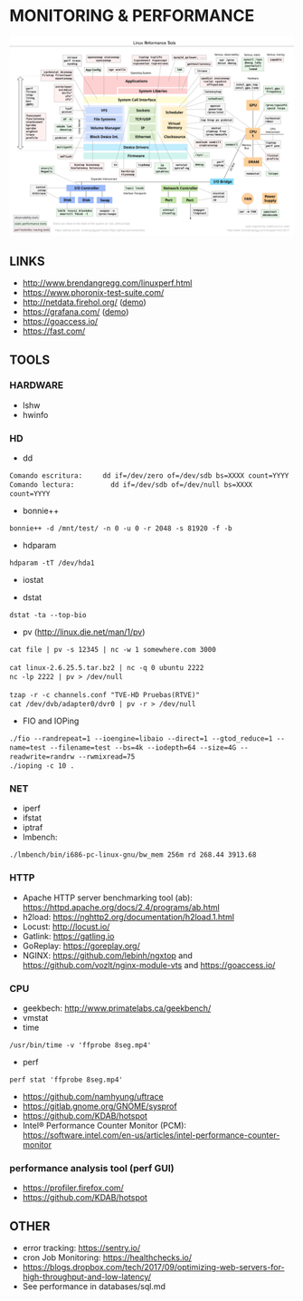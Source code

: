 MONITORING & PERFORMANCE
===========

![linux observability tools](imgs/linux_perf_tools_full.svg)


LINKS
-----

 * http://www.brendangregg.com/linuxperf.html
 * https://www.phoronix-test-suite.com/
 * http://netdata.firehol.org/ ([demo](https://london.my-netdata.io/default.html))
 * https://grafana.com/ ([demo](https://play.grafana.org))
 * https://goaccess.io/
 * https://fast.com/


TOOLS
-----

### HARDWARE

* lshw
* hwinfo


### HD

* dd
```
Comando escritura:     dd if=/dev/zero of=/dev/sdb bs=XXXX count=YYYY
Comando lectura:         dd if=/dev/sdb of=/dev/null bs=XXXX count=YYYY
```

* bonnie++
```
bonnie++ -d /mnt/test/ -n 0 -u 0 -r 2048 -s 81920 -f -b
```

* hdparam
```
hdparam -tT /dev/hda1
```

* iostat

* dstat
```
dstat -ta --top-bio
```

* pv (http://linux.die.net/man/1/pv)
```
cat file | pv -s 12345 | nc -w 1 somewhere.com 3000

cat linux-2.6.25.5.tar.bz2 | nc -q 0 ubuntu 2222
nc -lp 2222 | pv > /dev/null

tzap -r -c channels.conf "TVE-HD Pruebas(RTVE)"
cat /dev/dvb/adapter0/dvr0 | pv -r > /dev/null
```

* FIO and IOPing
```
./fio --randrepeat=1 --ioengine=libaio --direct=1 --gtod_reduce=1 --name=test --filename=test --bs=4k --iodepth=64 --size=4G --readwrite=randrw --rwmixread=75
./ioping -c 10 .

```

### NET

* iperf
* ifstat
* iptraf
* lmbench:
```
./lmbench/bin/i686-pc-linux-gnu/bw_mem 256m rd 268.44 3913.68
```

### HTTP

* Apache HTTP server benchmarking tool (ab): https://httpd.apache.org/docs/2.4/programs/ab.html
* h2load: https://nghttp2.org/documentation/h2load.1.html
* Locust: http://locust.io/
* Gatlink: https://gatling.io
* GoReplay: https://goreplay.org/
* NGINX: https://github.com/lebinh/ngxtop and https://github.com/vozlt/nginx-module-vts and https://goaccess.io/

### CPU

* geekbech: http://www.primatelabs.ca/geekbench/
* vmstat
* time
```
/usr/bin/time -v 'ffprobe 8seg.mp4'
```
* perf
```
perf stat 'ffprobe 8seg.mp4'
```
* https://github.com/namhyung/uftrace
* https://gitlab.gnome.org/GNOME/sysprof
* https://github.com/KDAB/hotspot
* Intel® Performance Counter Monitor (PCM): https://software.intel.com/en-us/articles/intel-performance-counter-monitor

### performance analysis tool (perf GUI)

* https://profiler.firefox.com/
* https://github.com/KDAB/hotspot

OTHER
-----

 * error tracking: https://sentry.io/
 * cron Job Monitoring: https://healthchecks.io/
 * https://blogs.dropbox.com/tech/2017/09/optimizing-web-servers-for-high-throughput-and-low-latency/
 * See performance in databases/sql.md
